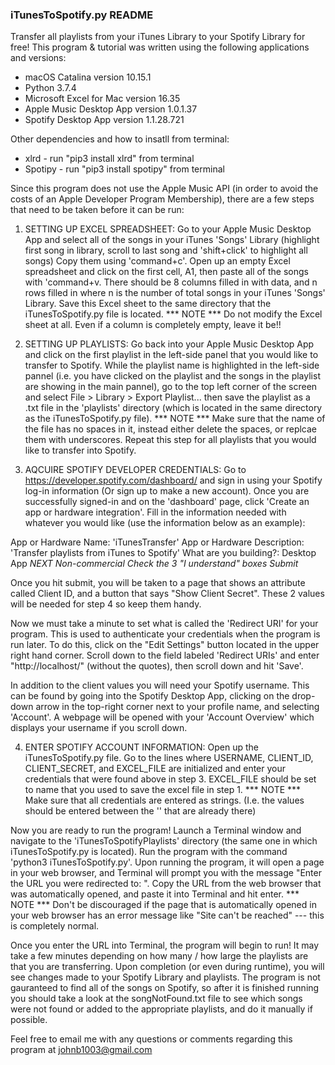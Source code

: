### iTunesToSpotify.py README ### 

Transfer all playlists from your iTunes Library to your Spotify Library for free! This program & tutorial was written using the following applications and versions: 
- macOS Catalina version 10.15.1
- Python 3.7.4
- Microsoft Excel for Mac version 16.35
- Apple Music Desktop App version 1.0.1.37
- Spotify Desktop App version 1.1.28.721

Other dependencies and how to insatll from terminal:
- xlrd - run "pip3 install xlrd" from terminal
- Spotipy - run "pip3 install spotipy" from terminal


Since this program does not use the Apple Music API (in order to avoid the costs of an Apple Developer Program Membership), there are a few steps that need to be taken before it can be run:

1) SETTING UP EXCEL SPREADSHEET: Go to your Apple Music Desktop App and select all of the songs in your iTunes 'Songs' Library (highlight first song in library, scroll to last song and 'shift+click' to highlight all songs) Copy them using 'command+c'. Open up an empty Excel spreadsheet and click on the first cell, A1, then paste all of the songs with 'command+v. There should be 8 columns filled in with data, and n rows filled in where n is the number of total songs in your iTunes 'Songs' Library. Save this Excel sheet to the same directory that the iTunesToSpotify.py file is located.
*** NOTE *** Do not modify the Excel sheet at all. Even if a column is completely empty, leave it be!!


2) SETTING UP PLAYLISTS: Go back into your Apple Music Desktop App and click on the first playlist in the left-side panel that you would like to transfer to Spotify. While the playlist name is highlighted in the left-side pannel (i.e. you have clicked on the playlist and the songs in the playlist are showing in the main pannel), go to the top left corner of the screen and select File > Library > Export Playlist... then save the playlist as a .txt file in the 'playlists' directory (which is located in the same directory as the iTunesToSpotify.py file).
*** NOTE *** Make sure that the name of the file has no spaces in it, instead either delete the spaces, or replcae them with underscores.
Repeat this step for all playlists that you would like to transfer into Spotify.


3) AQCUIRE SPOTIFY DEVELOPER CREDENTIALS: Go to https://developer.spotify.com/dashboard/ and sign in using your Spotify log-in information (Or sign up to make a new account). Once you are successfully signed-in and on the 'dashboard' page, click 'Create an app or hardware integration'. Fill in the information needed with whatever you would like (use the information below as an example):

App or Hardware Name: 'iTunesTransfer'
App or Hardware Description: 'Transfer playlists from iTunes to Spotify'
What are you building?: Desktop App
*NEXT*
*Non-commercial*
*Check the 3 "I understand" boxes*
*Submit*

Once you hit submit, you will be taken to a page that shows an attribute called Client ID, and a button that says "Show Client Secret". These 2 values will be needed for step 4 so keep them handy. 

Now we must take a minute to set what is called the 'Redirect URI' for your program. This is used to authenticate your credentials when the program is run later. To do this, click on the "Edit Settings" button located in the upper right hand corner. Scroll down to the field labeled 'Redirect URIs' and enter "http://localhost/" (without the quotes), then scroll down and hit 'Save'. 

In addition to the client values you will need your Spotify username. This can be found by going into the Spotify Desktop App, clicking on the drop-down arrow in the top-right corner next to your profile name, and selecting 'Account'. A webpage will be opened with your 'Account Overview' which displays your username if you scroll down. 

4) ENTER SPOTIFY ACCOUNT INFORMATION: Open up the iTunesToSpotify.py file. Go to the lines where USERNAME, CLIENT_ID, CLIENT_SECRET, and EXCEL_FILE are initialized and enter your credentials that were found above in step 3. EXCEL_FILE should be set to name that you used to save the excel file in step 1. 
*** NOTE *** Make sure that all credentials are entered as strings. (I.e. the values should be entered between the '' that are already there)


Now you are ready to run the program! Launch a Terminal window and navigate to the 'iTunesToSpotifyPlaylists' directory (the same one in which iTunesToSpotify.py is located). Run the program with the command 'python3 iTunesToSpotify.py'. Upon running the program, it will open a page in your web browser, and Terminal will prompt you with the message "Enter the URL you were redirected to: ". Copy the URL from the web browser that was automatically opened, and paste it into Terminal and hit enter. 
*** NOTE *** Don't be discouraged if the page that is automatically opened in your web browser has an error message like "Site can't be reached" --- this is completely normal.

Once you enter the URL into Terminal, the program will begin to run! It may take a few minutes depending on how many / how large the playlists are that you are transferring. Upon completion (or even during runtime), you will see changes made to your Spotify Library and playlists. The program is not gauranteed to find all of the songs on Spotify, so after it is finished running you should take a look at the songNotFound.txt file to see which songs were not found or added to the appropriate playlists, and do it manually if possible. 

Feel free to email me with any questions or comments regarding this program at johnb1003@gmail.com


